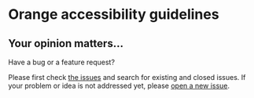 # Orange accessibility guidelines

## Your opinion matters…

<script>$(document).ready(function () {
    setBreadcrumb([{"label":"Contact"}]);
});</script>

Have a bug or a feature request?  

Please first check [the issues](https://github.com/Orange-OpenSource/a11y-guidelines/issues) and search for existing and closed issues. If your problem or idea is not addressed yet, please [open a new issue](https://github.com/Orange-OpenSource/a11y-guidelines/issues/new).

&nbsp;

<!--  This file is part of a11y-guidelines | Our vision of mobile & web accessibility guidelines and best practices, with valid/invalid examples.
 Copyright (C) 2016  Orange SA
 See the Creative Commons Legal Code Attribution-ShareAlike 3.0 Unported License for more details (LICENSE file). -->
